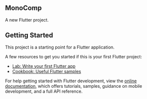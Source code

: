 ## MonoComp

A new Flutter project.

## Getting Started

This project is a starting point for a Flutter application.

A few resources to get you started if this is your first Flutter project:

- [Lab: Write your first Flutter app](https://docs.flutter.dev/get-started/codelab)
- [Cookbook: Useful Flutter samples](https://docs.flutter.dev/cookbook)

For help getting started with Flutter development,
view the [online documentation](https://docs.flutter.dev/), 
which offers tutorials,
samples, guidance on mobile development, and a full API reference.

